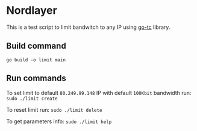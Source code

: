 # Nordlayer

This is a test script to limit bandwitch to any IP using [go-tc](https://github.com/florianl/go-tc) library.

## Build command

```go build -o limit main```

## Run commands

To set limit to default `80.249.99.148` IP with default `100Kbit` bandwidth run: 
```sudo ./limit create```

To reset limit run:
```sudo ./limit delete```

To get parameters info:
```sudo ./limit help```
